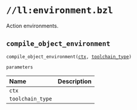 # `//ll:environment.bzl`

Action environments.


<a id="compile_object_environment"></a>

## `compile_object_environment`

<pre><code>compile_object_environment(<a href="#compile_object_environment-ctx">ctx</a>, <a href="#compile_object_environment-toolchain_type">toolchain_type</a>)</code></pre>

`parameters`

| Name  | Description |
| :---- | :---------- |
| <a id="compile_object_environment-ctx"></a>`ctx` |  |
| <a id="compile_object_environment-toolchain_type"></a>`toolchain_type` |  |
